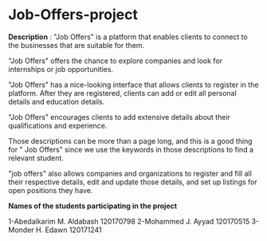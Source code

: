# Job-Offers-project
**Description** : "Job Offers" is a platform that enables clients to connect to the businesses that are suitable for them.

"Job Offers" offers the chance to explore companies and look for internships or job opportunities.

"Job Offers" has a nice-looking interface that allows clients to register in the platform. After they are registered, clients can add or edit all personal details and education details.

"Job Offers" encourages clients to add extensive details about their qualifications and experience.

Those descriptions can be more than a page long, and this is a good thing for " Job Offers" since we use the keywords in those descriptions to find a relevant student.

"job offers" also allows companies and organizations to register and fill all their respective details, edit and update those details, and set up listings for open positions they have.

**Names of the students participating in the project**

  1-Abedalkarim M. Aldabash 120170798
  2-Mohammed J. Ayyad 120170515
  3-Monder H. Edawn 120171241
  
